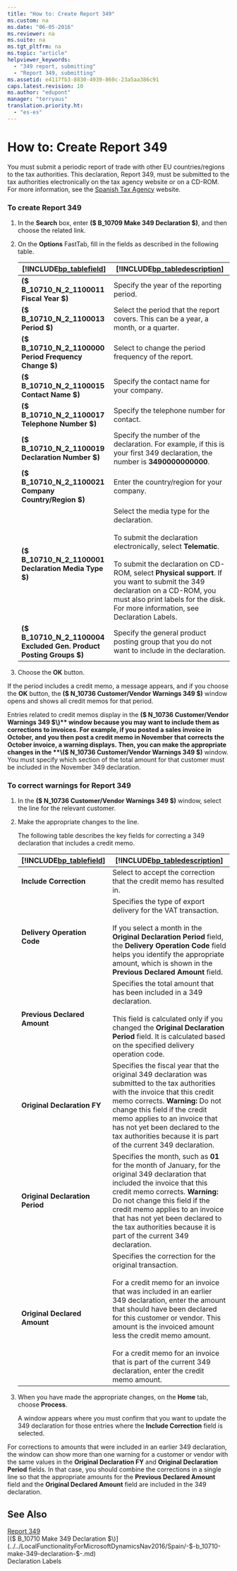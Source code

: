 ```yaml
---
title: "How to: Create Report 349"
ms.custom: na
ms.date: "06-05-2016"
ms.reviewer: na
ms.suite: na
ms.tgt_pltfrm: na
ms.topic: "article"
helpviewer_keywords: 
  - "349 report, submitting"
  - "Report 349, submitting"
ms.assetid: e4117fb3-8830-4939-860c-23a5aa386c91
caps.latest.revision: 10
ms.author: "edupont"
manager: "terryaus"
translation.priority.ht: 
  - "es-es"
---
```

# How to: Create Report 349
You must submit a periodic report of trade with other EU countries\/regions to the tax authorities. This declaration, Report 349, must be submitted to the tax authorities electronically on the tax agency website or on a CD\-ROM. For more information, see the [Spanish Tax Agency](http://go.microsoft.com/fwlink/?LinkId=238181) website.  
  
### To create Report 349  
  
1.  In the **Search** box, enter **\($ B\_10709 Make 349 Declaration $\)**, and then choose the related link.  
  
2.  On the **Options** FastTab, fill in the fields as described in the following table.  
  
    |[!INCLUDE[bp_tablefield](../../ApplicationDesign/includes/bp_tablefield_md.md)]|[!INCLUDE[bp_tabledescription](../../ApplicationDesign/includes/bp_tabledescription_md.md)]|  
    |---------------------------------|---------------------------------------|  
    |**\($ B\_10710\_N\_2\_1100011 Fiscal Year $\)**|Specify the year of the reporting period.|  
    |**\($ B\_10710\_N\_2\_1100013 Period $\)**|Select the period that the report covers. This can be a year, a month, or a quarter.|  
    |**\($ B\_10710\_N\_2\_1100000 Period Frequency Change $\)**|Select to change the period frequency of the report.|  
    |**\($ B\_10710\_N\_2\_1100015 Contact Name $\)**|Specify the contact name for your company.|  
    |**\($ B\_10710\_N\_2\_1100017 Telephone Number $\)**|Specify the telephone number for contact.|  
    |**\($ B\_10710\_N\_2\_1100019 Declaration Number $\)**|Specify the number of the declaration. For example, if this is your first 349 declaration, the number is **3490000000000**.|  
    |**\($ B\_10710\_N\_2\_1100021 Company Country\/Region $\)**|Enter the country\/region for your company.|  
    |**\($ B\_10710\_N\_2\_1100001 Declaration Media Type $\)**|Select the media type for the declaration.<br /><br /> To submit the declaration electronically, select **Telematic**.<br /><br /> To submit the declaration on CD\-ROM, select **Physical support**. If you want to submit the 349 declaration on a CD\-ROM, you must also print labels for the disk. For more information, see Declaration Labels.|  
    |**\($ B\_10710\_N\_2\_1100004 Excluded Gen. Product Posting Groups $\)**|Specify the general product posting group that you do not want to include in the declaration.|  
  
3.  Choose the **OK** button.  
  
 If the period includes a credit memo, a message appears, and if you choose the **OK** button, the **\($ N\_10736 Customer\/Vendor Warnings 349 $\)** window opens and shows all credit memos for that period.  
  
 Entries related to credit memos display in the **\($ N\_10736 Customer\/Vendor Warnings 349 $\)** window because you may want to include them as corrections to invoices. For example, if you posted a sales invoice in October, and you then post a credit memo in November that corrects the October invoice, a warning displays. Then, you can make the appropriate changes in the **\($ N\_10736 Customer\/Vendor Warnings 349 $\)** window. You must specify which section of the total amount for that customer must be included in the November 349 declaration.  
  
### To correct warnings for Report 349  
  
1.  In the **\($ N\_10736 Customer\/Vendor Warnings 349 $\)** window, select the line for the relevant customer.  
  
2.  Make the appropriate changes to the line.  
  
     The following table describes the key fields for correcting a 349 declaration that includes a credit memo.  
  
    |[!INCLUDE[bp_tablefield](../../ApplicationDesign/includes/bp_tablefield_md.md)]|[!INCLUDE[bp_tabledescription](../../ApplicationDesign/includes/bp_tabledescription_md.md)]|  
    |---------------------------------|---------------------------------------|  
    |**Include Correction**|Select to accept the correction that the credit memo has resulted in.|  
    |**Delivery Operation Code**|Specifies the type of export delivery for the VAT transaction.<br /><br /> If you select a month in the **Original Declaration Period** field, the **Delivery Operation Code** field helps you identify the appropriate amount, which is shown in the **Previous Declared Amount** field.|  
    |**Previous Declared Amount**|Specifies the total amount that has been included in a 349 declaration.<br /><br /> This field is calculated only if you changed the **Original Declaration Period** field. It is calculated based on the specified delivery operation code.|  
    |**Original Declaration FY**|Specifies the fiscal year that the original 349 declaration was submitted to the tax authorities with the invoice that this credit memo corrects. **Warning:**  Do not change this field if the credit memo applies to an invoice that has not yet been declared to the tax authorities because it is part of the current 349 declaration.|  
    |**Original Declaration Period**|Specifies the month, such as **01** for the month of January, for the original 349 declaration that included the invoice that this credit memo corrects. **Warning:**  Do not change this field if the credit memo applies to an invoice that has not yet been declared to the tax authorities because it is part of the current 349 declaration.|  
    |**Original Declared Amount**|Specifies the correction for the original transaction.<br /><br /> For a credit memo for an invoice that was included in an earlier 349 declaration, enter the amount that should have been declared for this customer or vendor. This amount is the invoiced amount less the credit memo amount.<br /><br /> For a credit memo for an invoice that is part of the current 349 declaration, enter the credit memo amount.|  
  
3.  When you have made the appropriate changes, on the **Home** tab, choose **Process**.  
  
     A window appears where you must confirm that you want to update the 349 declaration for those entries where the **Include Correction** field is selected.  
  
 For corrections to amounts that were included in an earlier 349 declaration, the window can show more than one warning for a customer or vendor with the same values in the **Original Declaration FY** and **Original Declaration Period** fields. In that case, you should combine the corrections in a single line so that the appropriate amounts for the **Previous Declared Amount** field and the **Original Declared Amount** field are included in the 349 declaration.  
  
## See Also  
 [Report 349](../../LocalFunctionalityForMicrosoftDynamicsNav2016/Spain/report-349.md)   
 [\($ B\_10710 Make 349 Declaration $\)](../../LocalFunctionalityForMicrosoftDynamicsNav2016/Spain/-$-b_10710-make-349-declaration-$-.md)   
 Declaration Labels